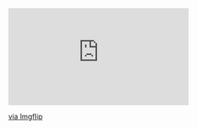 <div style="width:360px;max-width:100%;"><div style="height:0;padding-bottom:54.17%;position:relative;"><iframe width="360" height="195" style="position:absolute;top:0;left:0;width:100%;height:100%;" frameBorder="0" src="https://imgflip.com/embed/4e3d1r"></iframe></div><p><a href="https://imgflip.com/gif/4e3d1r">via Imgflip</a></p></div>
